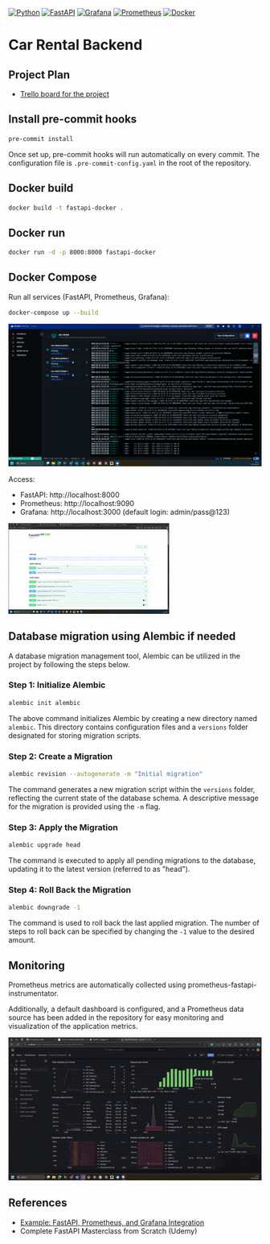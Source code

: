 [![Python](https://img.shields.io/badge/Python-3776AB?logo=python&logoColor=fff)](#)
[![FastAPI](https://img.shields.io/badge/FastAPI-009485.svg?logo=fastapi&logoColor=white)](#)
[![Grafana](https://img.shields.io/badge/grafana-%23F46800.svg?logo=grafana&logoColor=white)](#)
[![Prometheus](https://img.shields.io/badge/Prometheus-E6522C?logo=Prometheus&logoColor=white)](#)
[![Docker](https://img.shields.io/badge/Docker-2496ED?logo=docker&logoColor=fff)](#)


# Car Rental Backend

## Project Plan

* [Trello board for the project](https://trello.com/b/OkSa33ub/car-rental-project-scrum-board)

## Install pre-commit hooks

```bash
pre-commit install
```

Once set up, pre-commit hooks will run automatically on every commit. The configuration file is `.pre-commit-config.yaml` in the root of the repository.

## Docker build

```bash
docker build -t fastapi-docker .
```

## Docker run

```bash
docker run -d -p 8000:8000 fastapi-docker
```

## Docker Compose

Run all services (FastAPI, Prometheus, Grafana):

```bash
docker-compose up --build
```

![docker-compose](screenshots/docker-compose.png)

Access:
- FastAPI: http://localhost:8000
- Prometheus: http://localhost:9090
- Grafana: http://localhost:3000 (default login: admin/pass@123)


![fastapi](screenshots/fastapi.gif)

## Database migration using Alembic if needed

A database migration management tool, Alembic can be utilized in the project by following the steps below.

### Step 1: Initialize Alembic

```bash
alembic init alembic
```
The above command initializes Alembic by creating a new directory named `alembic`. This directory contains configuration files and a `versions` folder designated for storing migration scripts.

### Step 2: Create a Migration

```bash
alembic revision --autogenerate -m "Initial migration"
```
The command generates a new migration script within the `versions` folder, reflecting the current state of the database schema. A descriptive message for the migration is provided using the `-m` flag.

### Step 3: Apply the Migration

```bash
alembic upgrade head
```
The command is executed to apply all pending migrations to the database, updating it to the latest version (referred to as "head"). 

### Step 4: Roll Back the Migration

```bash
alembic downgrade -1
```
The command is used to roll back the last applied migration. The number of steps to roll back can be specified by changing the `-1` value to the desired amount.


## Monitoring

Prometheus metrics are automatically collected using prometheus-fastapi-instrumentator. 

Additionally, a default dashboard is configured, and a Prometheus data source has been added in the repository for easy monitoring and visualization of the application metrics.

![monitoring](screenshots/monitoring-grafana-gif.gif)

## References

- [Example: FastAPI, Prometheus, and Grafana Integration](https://github.com/Kludex/fastapi-prometheus-grafana/tree/master)
-  Complete FastAPI Masterclass from Scratch (Udemy)